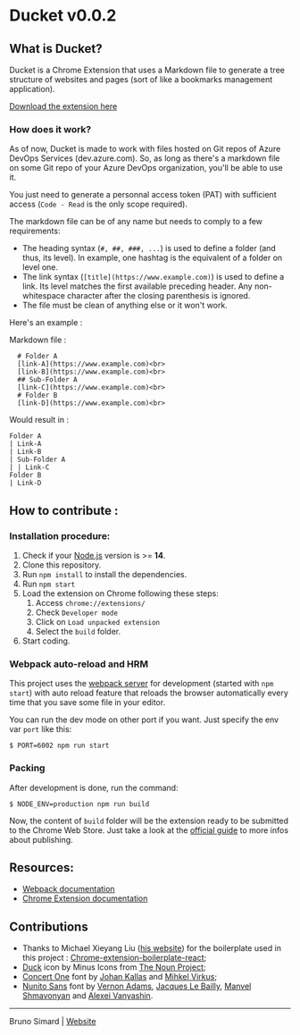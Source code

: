 # Ducket v0.0.2

## What is Ducket?

Ducket is a Chrome Extension that uses a Markdown file to generate a tree structure of websites and pages (sort of like a bookmarks management application).

[Download the extension here](https://chrome.google.com/webstore/detail/ducket-ce/hfckpmjeceejjjlfckofdgihpljhbkic?hl=fr)

### How does it work?

As of now, Ducket is made to work with files hosted on Git repos of Azure DevOps Services (dev.azure.com). So, as long as there's a markdown file on some Git repo of your Azure DevOps organization, you'll be able to use it.

You just need to generate a personnal access token (PAT) with sufficient access (`Code - Read` is the only scope required).

The markdown file can be of any name but needs to comply to a few requirements:

- The heading syntax (`#, ##, ###, ...`) is used to define a folder (and thus, its level). In example, one hashtag is the equivalent of a folder on level one.
- The link syntax (`[title](https://www.example.com)`) is used to define a link. Its level matches the first available preceding header. Any non-whitespace character after the closing parenthesis is ignored.
- The file must be clean of anything else or it won't work.

Here's an example :

Markdown file :
```
  # Folder A
  [link-A](https://www.example.com)<br>
  [link-B](https://www.example.com)<br>
  ## Sub-Folder A
  [link-C](https://www.example.com)<br>
  # Folder B
  [link-D](https://www.example.com)<br>
```

Would result in :

```
Folder A
| Link-A
| Link-B
| Sub-Folder A
| | Link-C
Folder B
| Link-D
```

## How to contribute :

### Installation procedure:

1. Check if your [Node.js](https://nodejs.org/) version is >= **14**.
2. Clone this repository.
3. Run `npm install` to install the dependencies.
4. Run `npm start`
5. Load the extension on Chrome following these steps:
   1. Access `chrome://extensions/`
   2. Check `Developer mode`
   3. Click on `Load unpacked extension`
   4. Select the `build` folder.
6. Start coding.

### Webpack auto-reload and HRM

This project uses the [webpack server](https://webpack.github.io/docs/webpack-dev-server.html) for development (started with `npm start`) with auto reload feature that reloads the browser automatically every time that you save some file in your editor.

You can run the dev mode on other port if you want. Just specify the env var `port` like this:

```
$ PORT=6002 npm run start
```

### Packing

After development is done, run the command:

```
$ NODE_ENV=production npm run build
```

Now, the content of `build` folder will be the extension ready to be submitted to the Chrome Web Store. Just take a look at the [official guide](https://developer.chrome.com/webstore/publish) to more infos about publishing.

## Resources:

- [Webpack documentation](https://webpack.js.org/concepts/)
- [Chrome Extension documentation](https://developer.chrome.com/extensions/getstarted)

## Contributions

- Thanks to Michael Xieyang Liu ([his website](https://lxieyang.github.io)) for the boilerplate used in this project : [Chrome-extension-boilerplate-react](https://github.com/lxieyang/chrome-extension-boilerplate-react);
- [Duck](https://thenounproject.com/icon/duck-3416068/) icon by Minus Icons from [The Noun Project](https://thenounproject.com/);
- [Concert One](https://fonts.google.com/specimen/Concert+One?query=concert+one) font by [Johan Kallas](https://fonts.google.com/?query=Johan%20Kallas) and [Mihkel Virkus](https://fonts.google.com/?query=Mihkel%20Virkus);
- [Nunito Sans](https://fonts.google.com/specimen/Nunito+Sans?query=nunito+sans) font by [Vernon Adams](https://fonts.google.com/?query=Vernon%20Adams), [Jacques Le Bailly](https://fonts.google.com/?query=Jacques%20Le%20Bailly), [Manvel Shmavonyan](https://fonts.google.com/?query=Manvel%20Shmavonyan) and [Alexei Vanyashin](https://fonts.google.com/?query=Alexei%20Vanyashin).

---

Bruno Simard | [Website](https://github.com/simbo1984)
